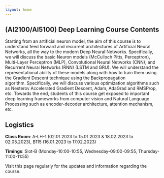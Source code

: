 ```yaml
---
layout: home
---
```

## (AI2100/AI5100) Deep Learning Course Contents

Starting from an artificial neuron model, the aim of this course is to understand feed forward and recurrent architectures of Artificial Neural Networks, all the way to the modern Deep Neural Networks. Specifically, we will discuss the basic Neuron models (McCulloch Pitts, Perceptron), Multi-Layer Perceptron (MLP), Convolutional Neural Networks (CNN), and Recurrent Neural Networks (RNN) (LSTM and GRU). We will understand the representational ability of these models along with how to train them using the Gradient Descent technique using the Backpropagation algorithm. Specifically, we will discuss various optimization algorithms such as Nesterov Accelerated Gradient Descent, Adam, AdaGrad and RMSProp, etc. Towards the end, students of this course get exposed to important deep learning frameworks from computer vision and Natural Language Processing such as encoder-decoder architecture, attention mechanism, etc.

## Logistics

**Class Room**: A-LH-1 (02.01.2023 to 15.01.2023 & 18.02.2023 to 02.05.2023), B115 (16.01.2023 to 17.02.2023)

**Timings**: Slot-B (Monday-10:00-10:55, Wednesday-09:00-09:55, Thursday-11:00-11:55)

Visit this page regularly for the updates and information regarding the course.<br>
